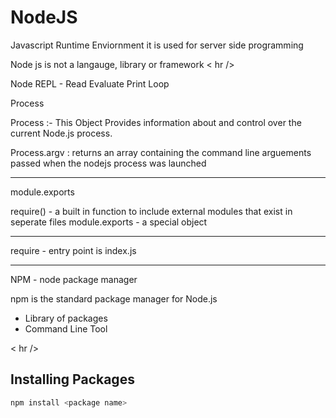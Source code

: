 <h1>NodeJS</h1>

Javascript Runtime Enviornment 
it is used for server side programming

Node js is not a langauge, library or framework
< hr />

Node REPL - Read Evaluate Print Loop

Process 

Process :- This Object Provides information about and control over the current Node.js process.

Process.argv : returns an array containing the command line arguements passed when the nodejs process was launched 

<hr />

module.exports 

require() - a built in function to include external modules that exist in seperate files 
module.exports - a special object 
<hr />

require - entry point is index.js
<hr />

NPM - node package manager 

npm is the standard package manager for Node.js
* Library of packages 
* Command Line Tool


< hr />

<h2> Installing Packages </h2>

```sh
npm install <package name>

```
